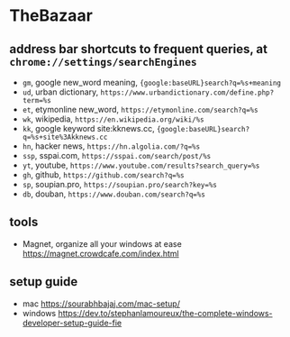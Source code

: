 # TheBazaar

## address bar shortcuts to frequent queries, at `chrome://settings/searchEngines`
- `gm`, google new_word meaning, `{google:baseURL}search?q=%s+meaning`
- `ud`, urban dictionary, `https://www.urbandictionary.com/define.php?term=%s`
- `et`, etymonline new_word, `https://etymonline.com/search?q=%s`
- `wk`, wikipedia, `https://en.wikipedia.org/wiki/%s`
- `kk`, google keyword site:kknews.cc, `{google:baseURL}search?q=%s+site%3Akknews.cc`
- `hn`, hacker news, `https://hn.algolia.com/?q=%s`
- `ssp`, sspai.com, `https://sspai.com/search/post/%s`
- `yt`, youtube, `https://www.youtube.com/results?search_query=%s`
- `gh`, github, `https://github.com/search?q=%s`
- `sp`, soupian.pro, `https://soupian.pro/search?key=%s`
- `db`, douban, `https://www.douban.com/search?q=%s`

## tools
- Magnet, organize all your windows at ease https://magnet.crowdcafe.com/index.html

## setup guide
- mac https://sourabhbajaj.com/mac-setup/
- windows https://dev.to/stephanlamoureux/the-complete-windows-developer-setup-guide-fie